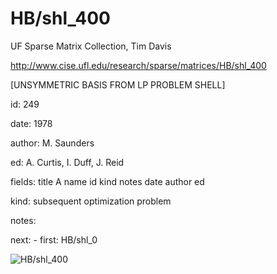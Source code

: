 # HB/shl_400

 UF Sparse Matrix Collection, Tim Davis

 http://www.cise.ufl.edu/research/sparse/matrices/HB/shl_400

 [UNSYMMETRIC BASIS FROM LP PROBLEM SHELL]

 id: 249

 date: 1978

 author: M. Saunders

 ed: A. Curtis, I. Duff, J. Reid

 fields: title A name id kind notes date author ed

 kind: subsequent optimization problem

 notes:

 next: - first: HB/shl_0

![HB/shl_400](http://yifanhu.net/GALLERY/GRAPHS/GIF_SMALL/HB@shl_400.gif)

